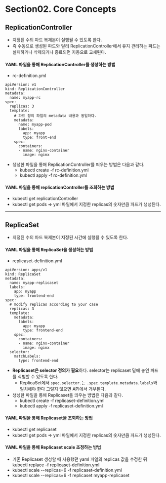 # Section02. Core Concepts

## ReplicationController
- 지정된 수의 파드 복제본이 실행될 수 있도록 한다.
- 즉 수동으로 생성된 파드와 달리 ReplicationController에서 유지 관리하는 파드는 실패하거나 삭제되거나 종료되면 자동으로 교체된다. 

#### YAML 파일을 통해 ReplicationController를 생성하는 방법

- rc-definition.yml
```
apiVersion: v1
kind: ReplicationController
metadata:
  name: myapp-rc
spec:
  replicas: 3
  template:
    # 파드 정의 파일의 metadata 내용과 동일하다.
    metadata:
      name: myapp-pod
      labels:
        app: myapp
        type: front-end
    spec:
      containers:
      - name: nginx-container
        image: nginx
```
- 생성한 파일을 통해 ReplicationController를 띄우는 방법은 다음과 같다.
  - kubectl create -f rc-definition.yml
  - kubectl apply -f rc-definition.yml

#### YAML 파일을 통해 replicationController를 조회하는 방법
- kubectl get replicationController
- kubectl get pods => yml 파일에서 지정한 replicas의 숫자만큼 파드가 생성된다.
---

## ReplicaSet
- 지정된 수의 파드 복제본이 지정된 시간에 실행될 수 있도록 한다.

#### YAML 파일을 통해 ReplicaSet을 생성하는 방법

- replicaset-definition.yml
```
apiVersion: apps/v1
kind: ReplicaSet
metadata:
  name: myapp-replicaset
  labels:
    app: myapp
    type: frontend-end
spec:
  # modify replicas according to your case
  replicas: 3
  template:
    metadata:
      labels:
        app: myapp
        type: frontend-end
    spec:
      containers:
      - name: nginx-container
        image: nginx
  selector:
    matchLabels:
      type: frontend-end
```
- **Replicaset은 selector 정의가 필요**하다. selector는 replicaset  밑에 놓인 파드를 식별할 수 있도록 한다.
  - ReplicaSet에서  `spec.selector.`는 `.spec.template.metadata.labels`와 일치해야 한다 그렇지 않으면 API에서 거부된다.
- 생성한 파일을 통해 Replicaset을 띄우는 방법은 다음과 같다.
  - kubectl create -f replicaset-definition.yml
  - kubectl apply -f replicaset-definition.yml

#### YAML 파일을 통해 Replicaset을 조회하는 방법
- kubectl get replicaset
- kubectl get pods => yml 파일에서 지정한 replicas의 숫자만큼 파드가 생성된다.

#### YAML 파일을 통해 Replicaset scale 조정하는 방법

- 기존 Replicaset 생성할 때 사용했던 yaml 파일의 replicas 값을 수정한 뒤 kubectl replace -f replicaset-definition.yml
- kubectl scale --replicas=6 -f replicaset-definition.yml
- kubectl scale --replicas=6 -f replicaset myapp-replicaset